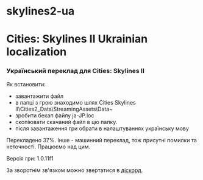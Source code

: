 # skylines2-ua
<h1>Cities: Skylines II Ukrainian localization</h4>
<h3>Український переклад для Cities: Skylines II</h3>
<p>
  Як встановити:
  <ul>
    <li>завантажити файл</li>
    <li>в папці з грою знаходимо шлях Cities Skylines II\Cities2_Data\StreamingAssets\Data~</li>
    <li>зробити бекап файлу ja-JP.loc</li>
    <li>скопіювати скачаний файл в цю папку.</li>
    <li>після завантаження гри обрати в налаштуваннях українську мову</li>
  </ul>
</p>
<p>
  Перекладено 37%. Інше - машинний переклад, тож присутні помилки та неточності. Працюємо над цим.
</p>
<p>Версія гри: 1.0.11f1</p>

<p>
  За зворотнім зв'язком можно звертатися в <a href="https://discord.gg/D6gmtM37">діскорд</a>.
</p>
